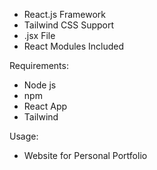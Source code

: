 - React.js Framework
- Tailwind CSS Support
- .jsx File
- React Modules Included

Requirements:
- Node js
- npm
- React App
- Tailwind

Usage:
- Website for Personal Portfolio
